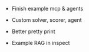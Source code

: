 - Finish example mcp & agents
- Custom solver, scorer, agent

- Better pretty print
- Example RAG in inspect